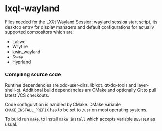 # lxqt-wayland
Files needed for the LXQt Wayland Session: wayland session start script, its desktop entry for
display managers and default configurations for actually supported compositors which are:

* Labwc
* Wayfire
* kwin_wayland
* Sway
* Hyprland


### Compiling source code

Runtime dependencies are xdg-user-dirs, [liblxqt](https://github.com/lxqt/liblxqt), [qtxdg-tools](https://github.com/lxqt/qtxdg-tools) and layer-shell-qt.
Additional build dependencies are CMake and optionally Git to pull latest VCS checkouts.

Code configuration is handled by CMake. CMake variable `CMAKE_INSTALL_PREFIX` has to be set to `/usr` on most operating systems.  

To build run `make`, to install `make install` which accepts variable `DESTDIR` as usual.  
